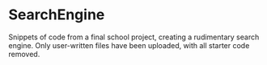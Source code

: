 # SearchEngine
Snippets of code from a final school project, creating a rudimentary search engine.
Only user-written files have been uploaded, with all starter code removed.
